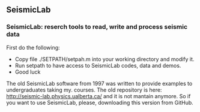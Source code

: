 ## SeismicLab
### SeismicLab: reserch tools to read, write and process seismic data

First do the following:

 * Copy file ./SETPATH/setpah.m into your working directory and modify it.
 * Run setpath to have access to SeismicLab codes, data and demos. 
 * Good luck

The old SeismicLab software from 1997 was written to provide examples to undergraduates taking my. 
courses. The old  repository is here: http://seismic-lab.physics.ualberta.ca/ and it is not mantain anymore. So if you want to use SeismicLab, please, downloading this version from GitHub. 




